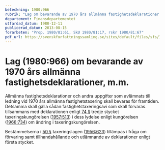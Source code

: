 ```yaml
---
beteckning: 1980:966
rubrik: "Lag om bevarande av 1970 års allmänna fastighetsdeklarationer, m.m."
departement: Finansdepartementet
utfardad_datum: 1980-12-11
publicerad_datum: 2013-08-15
forarbeten: "Prop. 1980/81:61, SkU 1980/81:17, rskr 1980/81:67"
pdf_url: https://svenskforfattningssamling.se/sites/default/files/sfs/1980-12/SFS1980-966.pdf
---
```


# Lag (1980:966) om bevarande av 1970 års allmänna fastighetsdeklarationer, m.m.

Allmänna fastighetsdeklarationer och andra uppgifter som avlämnats till ledning vid 1970 års allmänna fastighetstaxering skall bevaras för framtiden. Detsamma skall gälla sådan fastighetstaxeringsavi som skall förvaras tillsammans med deklarationen enligt [74 §](#74) tredje stycket taxeringskungörelsen ([1957:513](https://selex.se/eli/sfs/1957/513)) i dess lydelse enligt kungörelsen ([1968:734](https://selex.se/eli/sfs/1968/734)) om ändring i taxeringskungörelsen.

Bestämmelserna i [50 §](#50) taxeringslagen ([1956:623](https://selex.se/eli/sfs/1956/623)) tillämpas i fråga om förvaring samt tillhandahållande och utlämnande av deklarationer enligt första stycket.